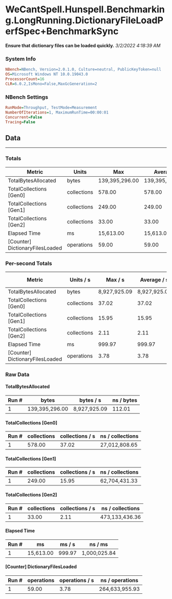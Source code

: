 ﻿# WeCantSpell.Hunspell.Benchmarking.LongRunning.DictionaryFileLoadPerfSpec+BenchmarkSync
__Ensure that dictionary files can be loaded quickly.__
_3/2/2022 4:18:39 AM_
### System Info
```ini
NBench=NBench, Version=2.0.1.0, Culture=neutral, PublicKeyToken=null
OS=Microsoft Windows NT 10.0.19043.0
ProcessorCount=16
CLR=6.0.2,IsMono=False,MaxGcGeneration=2
```

### NBench Settings
```ini
RunMode=Throughput, TestMode=Measurement
NumberOfIterations=1, MaximumRunTime=00:00:01
Concurrent=False
Tracing=False
```

## Data
-------------------

### Totals
|          Metric |           Units |             Max |         Average |             Min |          StdDev |
|---------------- |---------------- |---------------- |---------------- |---------------- |---------------- |
|TotalBytesAllocated |           bytes |  139,395,296.00 |  139,395,296.00 |  139,395,296.00 |            0.00 |
|TotalCollections [Gen0] |     collections |          578.00 |          578.00 |          578.00 |            0.00 |
|TotalCollections [Gen1] |     collections |          249.00 |          249.00 |          249.00 |            0.00 |
|TotalCollections [Gen2] |     collections |           33.00 |           33.00 |           33.00 |            0.00 |
|    Elapsed Time |              ms |       15,613.00 |       15,613.00 |       15,613.00 |            0.00 |
|[Counter] DictionaryFilesLoaded |      operations |           59.00 |           59.00 |           59.00 |            0.00 |

### Per-second Totals
|          Metric |       Units / s |         Max / s |     Average / s |         Min / s |      StdDev / s |
|---------------- |---------------- |---------------- |---------------- |---------------- |---------------- |
|TotalBytesAllocated |           bytes |    8,927,925.09 |    8,927,925.09 |    8,927,925.09 |            0.00 |
|TotalCollections [Gen0] |     collections |           37.02 |           37.02 |           37.02 |            0.00 |
|TotalCollections [Gen1] |     collections |           15.95 |           15.95 |           15.95 |            0.00 |
|TotalCollections [Gen2] |     collections |            2.11 |            2.11 |            2.11 |            0.00 |
|    Elapsed Time |              ms |          999.97 |          999.97 |          999.97 |            0.00 |
|[Counter] DictionaryFilesLoaded |      operations |            3.78 |            3.78 |            3.78 |            0.00 |

### Raw Data
#### TotalBytesAllocated
|           Run # |           bytes |       bytes / s |      ns / bytes |
|---------------- |---------------- |---------------- |---------------- |
|               1 |  139,395,296.00 |    8,927,925.09 |          112.01 |

#### TotalCollections [Gen0]
|           Run # |     collections | collections / s |ns / collections |
|---------------- |---------------- |---------------- |---------------- |
|               1 |          578.00 |           37.02 |   27,012,808.65 |

#### TotalCollections [Gen1]
|           Run # |     collections | collections / s |ns / collections |
|---------------- |---------------- |---------------- |---------------- |
|               1 |          249.00 |           15.95 |   62,704,431.33 |

#### TotalCollections [Gen2]
|           Run # |     collections | collections / s |ns / collections |
|---------------- |---------------- |---------------- |---------------- |
|               1 |           33.00 |            2.11 |  473,133,436.36 |

#### Elapsed Time
|           Run # |              ms |          ms / s |         ns / ms |
|---------------- |---------------- |---------------- |---------------- |
|               1 |       15,613.00 |          999.97 |    1,000,025.84 |

#### [Counter] DictionaryFilesLoaded
|           Run # |      operations |  operations / s | ns / operations |
|---------------- |---------------- |---------------- |---------------- |
|               1 |           59.00 |            3.78 |  264,633,955.93 |


